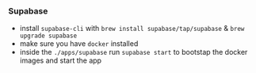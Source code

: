 ### Supabase

- install `supabase-cli` with `brew install supabase/tap/supabase` & `brew upgrade supabase`
- make sure you have `docker` installed
- inside the `./apps/supabase` run `supabase start` to bootstap the docker images and start the app
